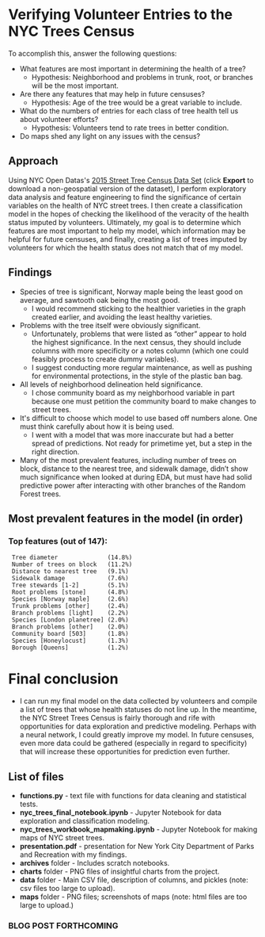 # Verifying Volunteer Entries to the NYC Trees Census

To accomplish this, answer the following questions:
* What features are most important in determining the health of a tree?
    * Hypothesis: Neighborhood and problems in trunk, root, or branches will be the most important.
* Are there any features that may help in future censuses?
    * Hypothesis: Age of the tree would be a great variable to include.
* What do the numbers of entries for each class of tree health tell us about volunteer efforts?
    * Hypothesis: Volunteers tend to rate trees in better condition.
* Do maps shed any light on any issues with the census?
    
## Approach
Using NYC Open Datas's [2015 Street Tree Census Data Set](https://data.cityofnewyork.us/Environment/2015-Street-Tree-Census-Tree-Data/pi5s-9p35) (click **Export** to download a non-geospatial version of the dataset), I perform exploratory data analysis and feature engineering to find the significance of certain variables on the health of NYC street trees. I then create a classification model in the hopes of checking the likelihood of the veracity of the health status imputed by volunteers. Ultimately, my goal is to determine which features are most important to help my model, which information may be helpful for future censuses, and finally, creating a list of trees imputed by volunteers for which the health status does not match that of my model.

## Findings
* Species of tree is significant, Norway maple being the least good on average, and sawtooth oak being the most good.
    * I would recommend sticking to the healthier varieties in the graph created earlier, and avoiding the least healthy varieties.
* Problems with the tree itself were obviously significant.
    * Unfortunately, problems that were listed as “other” appear to hold the highest significance. In the next census, they should include columns with more specificity or a notes column (which one could feasibly process to create dummy variables).
    * I suggest conducting more regular maintenance, as well as pushing for environmental protections, in the style of the plastic ban bag.
* All levels of neighborhood delineation held significance.
    * I chose community board as my neighborhood variable in part because one must petition the community board to make changes to street trees.
* It's difficult to choose which model to use based off numbers alone. One must think carefully about how it is being used.
    * I went with a model that was more inaccurate but had a better spread of predictions. Not ready for primetime yet, but a step in the right direction.
* Many of the most prevalent features, including number of trees on block, distance to the nearest tree, and sidewalk damage, didn’t show much significance when looked at during EDA, but must have had solid predictive power after interacting with other branches of the Random Forest trees.

## Most prevalent features in the model (in order)
### Top features (out of 147):
     Tree diameter              (14.8%)
     Number of trees on block   (11.2%)
     Distance to nearest tree   (9.1%)
     Sidewalk damage            (7.6%)
     Tree stewards [1-2]        (5.1%)
     Root problems [stone]      (4.8%)
     Species [Norway maple]     (2.6%)
     Trunk problems [other]     (2.4%)
     Branch problems [light]    (2.2%)
     Species [London planetree] (2.0%)
     Branch problems [other]    (2.0%)
     Community board [503]      (1.8%)
     Species [Honeylocust]      (1.3%)
     Borough [Queens]           (1.2%)


# Final conclusion
* I can run my final model on the data collected by volunteers and compile a list of trees that whose health statuses do not line up. In the meantime, the NYC Street Trees Census is fairly thorough and rife with opportunities for data exploration and predictive modeling. Perhaps with a neural network, I could greatly improve my model. In future censuses, even more data could be gathered (especially in regard to specificity) that will increase these opportunities for prediction even further.

## List of files
* **functions.py** - text file with functions for data cleaning and statistical tests.
* **nyc_trees_final_notebook.ipynb** - Jupyter Notebook for data exploration and classification modeling.
* **nyc_trees_workbook_mapmaking.ipynb** - Jupyter Notebook for making maps of NYC street trees.
* **presentation.pdf** - presentation for New York City Department of Parks and Recreation with my findings.
* **archives** folder - Includes scratch notebooks.
* **charts** folder - PNG files of insightful charts from the project.
* **data** folder - Main CSV file, description of columns, and pickles (note: csv files too large to upload).
* **maps** folder - PNG files; screenshots of maps (note: html files are too large to upload.)



### BLOG POST FORTHCOMING
